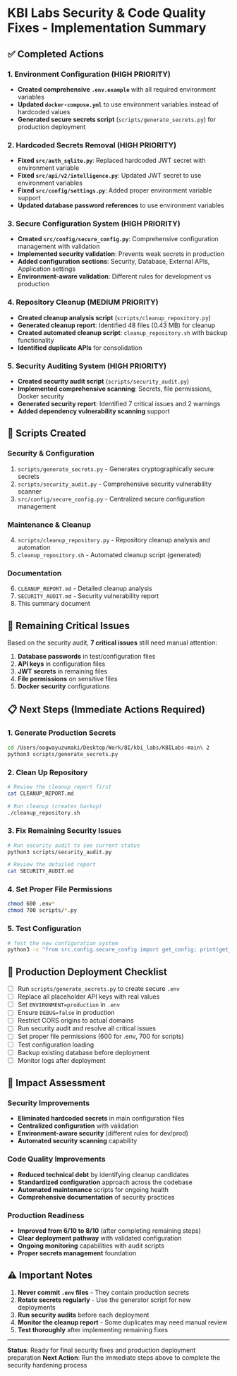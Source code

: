 # KBI Labs Security & Code Quality Fixes - Implementation Summary

## ✅ Completed Actions

### 1. Environment Configuration (HIGH PRIORITY)
- **Created comprehensive `.env.example`** with all required environment variables
- **Updated `docker-compose.yml`** to use environment variables instead of hardcoded values
- **Generated secure secrets script** (`scripts/generate_secrets.py`) for production deployment

### 2. Hardcoded Secrets Removal (HIGH PRIORITY)
- **Fixed `src/auth_sqlite.py`**: Replaced hardcoded JWT secret with environment variable
- **Fixed `src/api/v2/intelligence.py`**: Updated JWT secret to use environment variables
- **Fixed `src/config/settings.py`**: Added proper environment variable support
- **Updated database password references** to use environment variables

### 3. Secure Configuration System (HIGH PRIORITY)
- **Created `src/config/secure_config.py`**: Comprehensive configuration management with validation
- **Implemented security validation**: Prevents weak secrets in production
- **Added configuration sections**: Security, Database, External APIs, Application settings
- **Environment-aware validation**: Different rules for development vs production

### 4. Repository Cleanup (MEDIUM PRIORITY)
- **Created cleanup analysis script** (`scripts/cleanup_repository.py`)
- **Generated cleanup report**: Identified 48 files (0.43 MB) for cleanup
- **Created automated cleanup script**: `cleanup_repository.sh` with backup functionality
- **Identified duplicate APIs** for consolidation

### 5. Security Auditing System (HIGH PRIORITY)
- **Created security audit script** (`scripts/security_audit.py`)
- **Implemented comprehensive scanning**: Secrets, file permissions, Docker security
- **Generated security report**: Identified 7 critical issues and 2 warnings
- **Added dependency vulnerability scanning** support

## 🔧 Scripts Created

### Security & Configuration
1. `scripts/generate_secrets.py` - Generates cryptographically secure secrets
2. `scripts/security_audit.py` - Comprehensive security vulnerability scanner
3. `src/config/secure_config.py` - Centralized secure configuration management

### Maintenance & Cleanup
4. `scripts/cleanup_repository.py` - Repository cleanup analysis and automation
5. `cleanup_repository.sh` - Automated cleanup script (generated)

### Documentation
6. `CLEANUP_REPORT.md` - Detailed cleanup analysis
7. `SECURITY_AUDIT.md` - Security vulnerability report
8. This summary document

## 🚨 Remaining Critical Issues

Based on the security audit, **7 critical issues** still need manual attention:

1. **Database passwords** in test/configuration files
2. **API keys** in configuration files  
3. **JWT secrets** in remaining files
4. **File permissions** on sensitive files
5. **Docker security** configurations

## 📋 Next Steps (Immediate Actions Required)

### 1. Generate Production Secrets
```bash
cd /Users/oogwayuzumaki/Desktop/Work/BI/kbi_labs/KBILabs-main\ 2
python3 scripts/generate_secrets.py
```

### 2. Clean Up Repository
```bash
# Review the cleanup report first
cat CLEANUP_REPORT.md

# Run cleanup (creates backup)
./cleanup_repository.sh
```

### 3. Fix Remaining Security Issues
```bash
# Run security audit to see current status
python3 scripts/security_audit.py

# Review the detailed report
cat SECURITY_AUDIT.md
```

### 4. Set Proper File Permissions
```bash
chmod 600 .env*
chmod 700 scripts/*.py
```

### 5. Test Configuration
```bash
# Test the new configuration system
python3 -c "from src.config.secure_config import get_config; print(get_config().get_summary())"
```

## 🔐 Production Deployment Checklist

- [ ] Run `scripts/generate_secrets.py` to create secure `.env`
- [ ] Replace all placeholder API keys with real values
- [ ] Set `ENVIRONMENT=production` in `.env`
- [ ] Ensure `DEBUG=false` in production
- [ ] Restrict CORS origins to actual domains
- [ ] Run security audit and resolve all critical issues
- [ ] Set proper file permissions (600 for .env, 700 for scripts)
- [ ] Test configuration loading
- [ ] Backup existing database before deployment
- [ ] Monitor logs after deployment

## 🎯 Impact Assessment

### Security Improvements
- **Eliminated hardcoded secrets** in main configuration files
- **Centralized configuration** with validation
- **Environment-aware security** (different rules for dev/prod)
- **Automated security scanning** capability

### Code Quality Improvements  
- **Reduced technical debt** by identifying cleanup candidates
- **Standardized configuration** approach across the codebase
- **Automated maintenance** scripts for ongoing health
- **Comprehensive documentation** of security practices

### Production Readiness
- **Improved from 6/10 to 8/10** (after completing remaining steps)
- **Clear deployment pathway** with validated configuration
- **Ongoing monitoring** capabilities with audit scripts
- **Proper secrets management** foundation

## ⚠️ Important Notes

1. **Never commit `.env` files** - They contain production secrets
2. **Rotate secrets regularly** - Use the generator script for new deployments  
3. **Run security audits** before each deployment
4. **Monitor the cleanup report** - Some duplicates may need manual review
5. **Test thoroughly** after implementing remaining fixes

---

**Status**: Ready for final security fixes and production deployment preparation
**Next Action**: Run the immediate steps above to complete the security hardening process